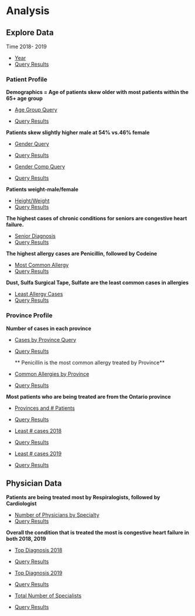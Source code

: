 # Analysis

## Explore Data


Time 2018- 2019
- [Year](year.sql)
- [Query Results](year.csv)
 
### Patient Profile  

**Demographics = Age of patients skew older with most patients within the 65+ age group** 

- [Age Group Query](Age_group.sql)

- [Query Results](age_group.csv)

**Patients skew slightly higher male at 54% vs.46% female**
  
- [Gender Query](gender.sql)
- [Query Results](fem_male.csv)

  
- [Gender Comp Query](gender_percent.sql)
- [Query Results](gender_percent.csv)


**Patients weight-male/female**

- [Height/Weight](weight_height.sql) 
- [Query Results](height_weight.csv)


**The highest cases of chronic conditions for seniors are congestive heart failure.**

- [Senior Diagnosis](senior_diag.sqls)
- [Query Results](sen_diag.csv)


**The highest allergy cases are Penicillin, followed by Codeine**

- [Most Common Allergy ](topallergies.sql)
- [Query Results](top_allergies.csv)


**Dust, Sulfa Surgical Tape, Sulfate are the least common cases in allergies**

- [Least Allergy Cases](least_allergies.sql) 
- [Query Results](least_allergies.csv)


### Province Profile  

**Number of cases in each province**

- [Cases by Province Query](SQL/Hospital/cases_provinces.sql)
- [Query Results](SQL/Hospital/num_provinces.csv)

  ** Penicillin is the most common allergy treated by Province**

- [Common Allergies by Province](provallergies.sql)
- [Query Results](provallergies.csv)


 **Most patients who are being treated are from the Ontario province**
 
- [Provinces and # Patients](province.sql)
- [Query Results](province.csv)





- [Least # cases 2018](leastadm2018.sql)
- [Query Results](leastad2018.csv)

- [Least # cases 2019 ](leastadm2019.sql)

- [Query Results](leastad20189.csv)



## Physician Data 

**Patients are being treated most by Respiralogists, followed by Cardiologist**

- [Number of Physicians by Specialty](special_patientcount.sql)
- [Query Results](spec_count.csv)

**Overall the condition that is treated the most is congestive heart failure in both 2018, 2019**

- [Top Diagnosis 2018](top2018_diag.sql)
- [Query Results](top2018diag.csv)


- [Top Diagnosis 2019](top2019_diag.sql)
- [Query Results](top2019_diag.csv)

- [Total Number of Specialists](specialty_count.sql)
- [Query Results](spec_count.csv)



